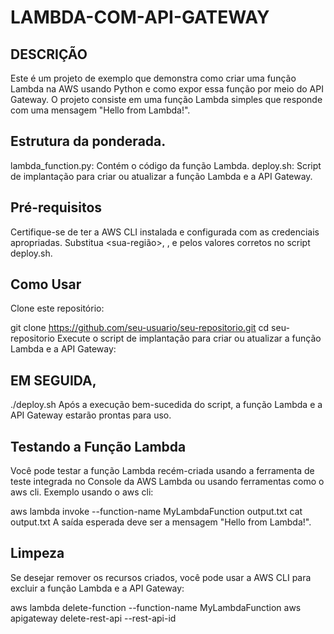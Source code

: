 # LAMBDA-COM-API-GATEWAY

## DESCRIÇÃO
Este é um projeto de exemplo que demonstra como criar uma função Lambda na AWS usando Python e como expor essa função por meio do API Gateway. O projeto consiste em uma função Lambda simples que responde com uma mensagem "Hello from Lambda!".

## Estrutura da ponderada.
lambda_function.py: Contém o código da função Lambda.
deploy.sh: Script de implantação para criar ou atualizar a função Lambda e a API Gateway.

## Pré-requisitos
Certifique-se de ter a AWS CLI instalada e configurada com as credenciais apropriadas.
Substitua <sua-região>, <seu-ID-da-conta>, e <seu ARN do IAM Role> pelos valores corretos no script deploy.sh.

## Como Usar
Clone este repositório:

git clone https://github.com/seu-usuario/seu-repositorio.git
cd seu-repositorio
Execute o script de implantação para criar ou atualizar a função Lambda e a API Gateway:

## EM SEGUIDA, 
./deploy.sh
Após a execução bem-sucedida do script, a função Lambda e a API Gateway estarão prontas para uso.

## Testando a Função Lambda
Você pode testar a função Lambda recém-criada usando a ferramenta de teste integrada no Console da AWS Lambda ou usando ferramentas como o aws cli. Exemplo usando o aws cli:


aws lambda invoke --function-name MyLambdaFunction output.txt
cat output.txt
A saída esperada deve ser a mensagem "Hello from Lambda!".

## Limpeza
Se desejar remover os recursos criados, você pode usar a AWS CLI para excluir a função Lambda e a API Gateway:

aws lambda delete-function --function-name MyLambdaFunction
aws apigateway delete-rest-api --rest-api-id <seu-API-ID>

